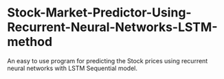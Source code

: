 # Stock-Market-Predictor-Using-Recurrent-Neural-Networks-LSTM-method
An easy to use program for predicting the Stock prices using recurrent neural networks with LSTM Sequential model.
